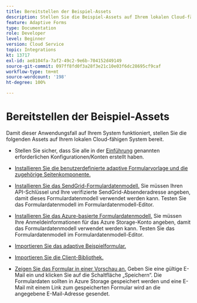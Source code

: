 ```yaml
---
title: Bereitstellen der Beispiel-Assets
description: Stellen Sie die Beispiel-Assets auf Ihrem lokalen Cloud-fähigen System bereit.
feature: Adaptive Forms
type: Documentation
role: Developer
level: Beginner
version: Cloud Service
topic: Integrations
kt: 13717
exl-id: ae8104fa-7af2-49c2-9e6b-704152d49149
source-git-commit: 097ff8fd0f3a28f3e21c10e03f6dc28695cf9caf
workflow-type: tm+mt
source-wordcount: '198'
ht-degree: 100%

---
```


# Bereitstellen der Beispiel-Assets

Damit dieser Anwendungsfall auf Ihrem System funktioniert, stellen Sie die folgenden Assets auf Ihrem lokalen Cloud-fähigen System bereit.

* Stellen Sie sicher, dass Sie alle in der [Einführung](./introduction.md) genannten erforderlichen Konfigurationen/Konten erstellt haben.

* [Installieren Sie die benutzerdefinierte adaptive Formularvorlage und die zugehörige Seitenkomponente.](./assets/azure-portal-template-page-component.zip)

* [Installieren Sie das SendGrid-Formulardatenmodell.](./assets/send-grid-form-data-model.zip) Sie müssen Ihren API-Schlüssel und Ihre verifizierte SendGrid-Absenderadresse angeben, damit dieses Formulardatenmodell verwendet werden kann. Testen Sie das Formulardatenmodell im Formulardatenmodell-Editor.

* [Installieren Sie das Azure-basierte Formulardatenmodell.](./assets/azure-storage-fdm.zip) Sie müssen Ihre Anmeldeinformationen für das Azure Storage-Konto angeben, damit das Formulardatenmodell verwendet werden kann. Testen Sie das Formulardatenmodell im Formulardatenmodell-Editor.

* [Importieren Sie das adaptive Beispielformular.](./assets/credit-applications-af.zip)
* [Importieren Sie die Client-Bibliothek.](./assets/client-lib.zip)
* [Zeigen Sie das Formular in einer Vorschau an.](http://localhost:4502/content/dam/formsanddocuments/azureportalstorage/creditapplications/jcr:content?wcmmode=disabled) Geben Sie eine gültige E-Mail ein und klicken Sie auf die Schaltfläche „Speichern“. Die Formulardaten sollten in Azure Storage gespeichert werden und eine E-Mail mit einem Link zum gespeicherten Formular wird an die angegebene E-Mail-Adresse gesendet.
